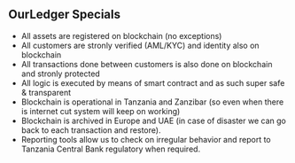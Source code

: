 ## OurLedger Specials

- All assets are registered on blockchain (no exceptions)
- All customers are stronly verified (AML/KYC) and identity also on blockchain
- All transactions done between customers is also done on blockchain and stronly protected
- All logic is executed by means of smart contract and as such super safe & transparent
- Blockchain is operational in Tanzania and Zanzibar (so even when there is internet cut system will keep on working)
- Blockchain is archived in Europe and UAE (in case of disaster we can go back to each transaction and restore).
- Reporting tools allow us to check on irregular behavior and report to Tanzania Central Bank regulatory when required.

